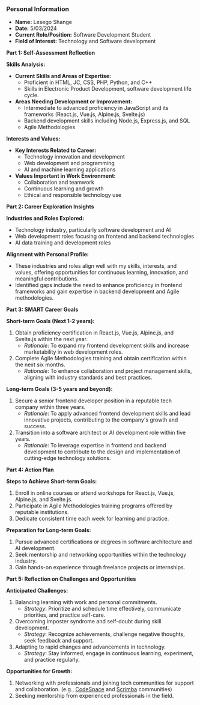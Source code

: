 ### Personal Information

- **Name:** Lesego Shange
- **Date:** 5/03/2024
- **Current Role/Position:** Software Development Student
- **Field of Interest:** Technology and Software development

**Part 1: Self-Assessment Reflection**

**Skills Analysis:**
- **Current Skills and Areas of Expertise:**
  - Proficient in HTML, JC, CSS, PHP, Python, and C++
  - Skills in Electronic Product Development, software development life cycle.
- **Areas Needing Development or Improvement:**
  - Intermediate to advanced proficiency in JavaScript and its frameworks (React.js, Vue.js, Alpine.js, Svelte.js)
  - Backend development skills including Node.js, Express.js, and SQL
  - Agile Methodologies

**Interests and Values:**
- **Key Interests Related to Career:**
  - Technology innovation and development
  - Web development and programming
  - AI and machine learning applications
- **Values Important in Work Environment:**
  - Collaboration and teamwork
  - Continuous learning and growth
  - Ethical and responsible technology use

**Part 2: Career Exploration Insights**

**Industries and Roles Explored:**
- Technology industry, particularly software development and AI
- Web development roles focusing on frontend and backend technologies
- AI data training and development roles

**Alignment with Personal Profile:**
- These industries and roles align well with my skills, interests, and values, offering opportunities for continuous learning, innovation, and meaningful contributions.
- Identified gaps include the need to enhance proficiency in frontend frameworks and gain expertise in backend development and Agile methodologies.

**Part 3: SMART Career Goals**

**Short-term Goals (Next 1-2 years):**
1. Obtain proficiency certification in React.js, Vue.js, Alpine.js, and Svelte.js within the next year.
   - *Rationale*: To expand my frontend development skills and increase marketability in web development roles.
2. Complete Agile Methodologies training and obtain certification within the next six months.
   - *Rationale*: To enhance collaboration and project management skills, aligning with industry standards and best practices.

**Long-term Goals (3-5 years and beyond):**
1. Secure a senior frontend developer position in a reputable tech company within three years.
   - *Rationale*: To apply advanced frontend development skills and lead innovative projects, contributing to the company's growth and success.
2. Transition into a software architect or AI development role within five years.
   - *Rationale*: To leverage expertise in frontend and backend development to contribute to the design and implementation of cutting-edge technology solutions.

**Part 4: Action Plan**

**Steps to Achieve Short-term Goals:**
1. Enroll in online courses or attend workshops for React.js, Vue.js, Alpine.js, and Svelte.js.
2. Participate in Agile Methodologies training programs offered by reputable institutions.
3. Dedicate consistent time each week for learning and practice.

**Preparation for Long-term Goals:**
1. Pursue advanced certifications or degrees in software architecture and AI development.
2. Seek mentorship and networking opportunities within the technology industry.
3. Gain hands-on experience through freelance projects or internships.

**Part 5: Reflection on Challenges and Opportunities**

**Anticipated Challenges:**
1. Balancing learning with work and personal commitments.
   - *Strategy*: Prioritize and schedule time effectively, communicate priorities, and practice self-care.
2. Overcoming imposter syndrome and self-doubt during skill development.
   - *Strategy*: Recognize achievements, challenge negative thoughts, seek feedback and support.
3. Adapting to rapid changes and advancements in technology.
   - *Strategy*: Stay informed, engage in continuous learning, experiment, and practice regularly.

**Opportunities for Growth:**
1. Networking with professionals and joining tech communities for support and collaboration. (e.g., [CodeSpace](https://www.codespace.co.za/) and [Scrimba](https://scrimba.com/) communities)
2. Seeking mentorship from experienced professionals in the field.
